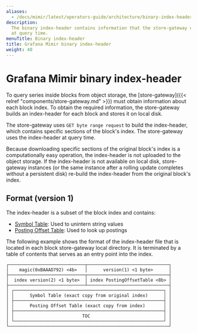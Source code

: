 ```yaml
---
aliases:
  - /docs/mimir/latest/operators-guide/architecture/binary-index-header/
description:
  The binary index-header contains information that the store-gateway uses
  at query time.
menuTitle: Binary index-header
title: Grafana Mimir binary index-header
weight: 40
---
```


# Grafana Mimir binary index-header

To query series inside blocks from object storage, the [store-gateway]({{< relref "components/store-gateway.md" >}}) must obtain information about each block index.
To obtain the required information, the store-gateway builds an index-header for each block and stores it on local disk.

The store-gateway uses `GET byte range request` to build the index-header, which contains specific sections of the block's index. The store-gateway uses the index-header at query time.

Because downloading specific sections of the original block's index is a computationally easy operation, the index-header is not uploaded to the object storage.
If the index-header is not available on local disk, store-gateway instances (or the same instance after a rolling update completes without a persistent disk) re-build the index-header from the original block's index.

## Format (version 1)

The index-header is a subset of the block index and contains:

- [Symbol Table](https://github.com/prometheus/prometheus/blob/master/tsdb/docs/format/index.md#symbol-table): Used to unintern string values
- [Posting Offset Table](https://github.com/prometheus/prometheus/blob/master/tsdb/docs/format/index.md#postings-offset-table): Used to look up postings

The following example shows the format of the index-header file that is located in each block store-gateway local directory. It is terminated by a table of contents that serves as an entry point into the index.

```
┌─────────────────────────────┬───────────────────────────────┐
│    magic(0xBAAAD792) <4b>   │      version(1) <1 byte>      │
├─────────────────────────────┬───────────────────────────────┤
│  index version(2) <1 byte>  │ index PostingOffsetTable <8b> │
├─────────────────────────────┴───────────────────────────────┤
│ ┌─────────────────────────────────────────────────────────┐ │
│ │      Symbol Table (exact copy from original index)      │ │
│ ├─────────────────────────────────────────────────────────┤ │
│ │      Posting Offset Table (exact copy from index)       │ │
│ ├─────────────────────────────────────────────────────────┤ │
│ │                          TOC                            │ │
│ └─────────────────────────────────────────────────────────┘ │
└─────────────────────────────────────────────────────────────┘
```
